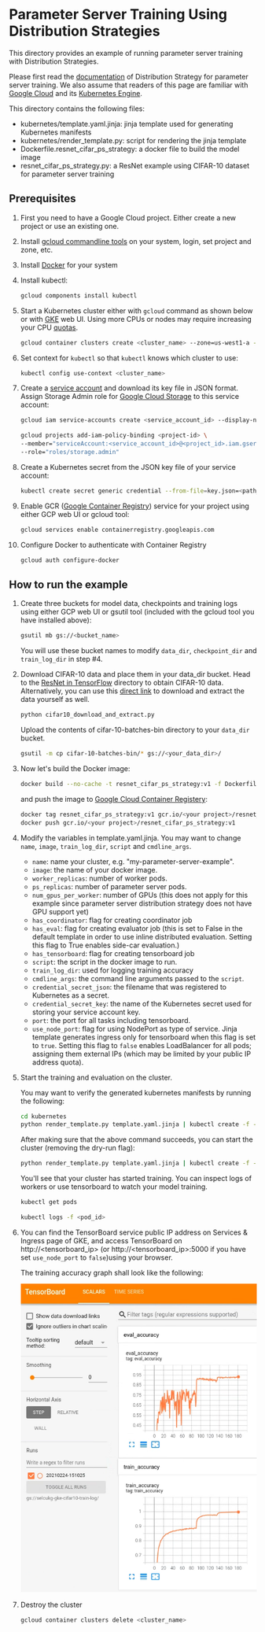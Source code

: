 # Parameter Server Training Using Distribution Strategies

This directory provides an example of running parameter server training with Distribution Strategies.

Please first read the [documentation](https://www.tensorflow.org/tutorials/distribute/parameter_server_training) of Distribution Strategy for parameter server training. We also assume that readers of this page  are familiar with [Google Cloud](https://cloud.google.com/) and its [Kubernetes Engine](https://cloud.google.com/kubernetes-engine/).

This directory contains the following files:

-   kubernetes/template.yaml.jinja: jinja template used for generating Kubernetes manifests
-   kubernetes/render_template.py: script for rendering the jinja template
-   Dockerfile.resnet_cifar_ps_strategy: a docker file to build the model image
-   resnet_cifar_ps_strategy.py: a ResNet example using CIFAR-10 dataset for parameter server training
## Prerequisites

1.  First you need to have a Google Cloud project. Either create a new project or use an existing one. 

2.  Install
    [gcloud commandline tools](https://cloud.google.com/functions/docs/quickstart)
    on your system, login, set project and zone, etc.

3.  Install [Docker](https://docs.docker.com/get-docker/) for your system 

4.  Install kubectl:

    ```bash
    gcloud components install kubectl
    ```
5.  Start a Kubernetes cluster either with `gcloud` command as shown below or with
    [GKE](https://cloud.google.com/kubernetes-engine/) web UI. Using more CPUs or nodes may require increasing your CPU [quotas](https://cloud.google.com/compute/quotas#requesting_additional_quota). 
    
    ```bash
    gcloud container clusters create <cluster_name> --zone=us-west1-a --num-nodes=6 --machine-type=e2-standard-4 
    ```

6.  Set context for `kubectl` so that `kubectl` knows which cluster to use:

    ```bash
    kubectl config use-context <cluster_name>
    ```

7. Create a
    [service account](https://cloud.google.com/compute/docs/access/service-accounts) 
    and download its key file in JSON format. Assign Storage Admin role for 
    [Google Cloud Storage](https://cloud.google.com/storage/) to this service account:

    ```bash
    gcloud iam service-accounts create <service_account_id> --display-name="<display_name>"
    ```

    ```bash
    gcloud projects add-iam-policy-binding <project-id> \
    --member="serviceAccount:<service_account_id>@<project_id>.iam.gserviceaccount.com" \
    --role="roles/storage.admin"
    ```

8.  Create a Kubernetes secret from the JSON key file of your service account:

    ```bash
    kubectl create secret generic credential --from-file=key.json=<path_to_json_file>
    ```

9. Enable GCR ([Google Container Registry](https://cloud.google.com/container-registry)) service for your project using either GCP web UI or gcloud tool:

    ```bash
    gcloud services enable containerregistry.googleapis.com
    ```

10. Configure Docker to authenticate with Container Registry

    ```bash
    gcloud auth configure-docker
    ```
## How to run the example

1.  Create three buckets for model data, checkpoints and training logs using either GCP web UI or gsutil tool (included with the gcloud tool you have installed above):

    ```bash
    gsutil mb gs://<bucket_name>
    ```
    You will use these bucket names to modify `data_dir`, `checkpoint_dir` and `train_log_dir` in step #4.


2. Download CIFAR-10 data and place them in your data_dir bucket. Head to the [ResNet in TensorFlow](https://github.com/tensorflow/models/tree/r1.13.0/official/resnet#cifar-10) directory to obtain CIFAR-10 data. Alternatively, you can use this [direct link](https://www.cs.toronto.edu/~kriz/cifar-10-binary.tar.gz) to download and extract the data yourself as well. 
    
    ```bash
    python cifar10_download_and_extract.py
    ```

    Upload the contents of cifar-10-batches-bin directory to your `data_dir` bucket.

    ```bash
    gsutil -m cp cifar-10-batches-bin/* gs://<your_data_dir>/

    ```

3.  Now let's build the Docker image:

    ```bash
    docker build --no-cache -t resnet_cifar_ps_strategy:v1 -f Dockerfile.resnet_cifar_ps_strategy .

    ```

    and push the image to
    [Google Cloud Container Registery](https://cloud.google.com/container-registry/):

    ```bash
    docker tag resnet_cifar_ps_strategy:v1 gcr.io/<your project>/resnet_cifar_ps_strategy:v1
    docker push gcr.io/<your project>/resnet_cifar_ps_strategy:v1
    ```

4.  Modify the variables in template.yaml.jinja. You may want to change `name`,
    `image`, `train_log_dir`, `script` and `cmdline_args`.

    *   `name`: name your cluster, e.g. "my-parameter-server-example".
    *   `image`: the name of your docker image.
    *   `worker_replicas`: number of worker pods. 
    *   `ps_replicas`: number of parameter server pods.
    *   `num_gpus_per_worker`: number of GPUs (this does not apply for this example since parameter server distribution strategy does not have GPU support yet) 
    *   `has_coordinator`: flag for creating coordinator job
    *   `has_eval`: flag for creating evaluator job (this is set to False in the default template in order to use inline distributed evaluation. Setting this flag to True enables side-car evaluation.)
    *   `has_tensorboard`: flag for creating tensorboard job
    *   `script`: the script in the docker image to run.
    *   `train_log_dir`: used for logging training accuracy
    *   `cmdline_args`: the command line arguments passed to the `script`.
    *   `credential_secret_json`: the filename that was registered to Kubernetes as a secret. 
    *   `credential_secret_key`: the name of the Kubernetes secret used for storing
        your service account key.
    *   `port`: the port for all tasks including tensorboard.
    *   `use_node_port`: flag for using NodePort as type of service. Jinja template generates ingress only for tensorboard when this flag is set to `true`. Setting this flag to `false` enables LoadBalancer for all pods; assigning them external IPs (which may be limited by your public IP address quota).  

5.  Start the training and evaluation on the cluster.
    
    You may want to verify the generated kubernetes manifests by running the following:

    ```bash
    cd kubernetes
    python render_template.py template.yaml.jinja | kubectl create -f - --dry-run=client
    ```

    After making sure that the above command succeeds, you can start the cluster (removing the dry-run flag):

    ```bash
    python render_template.py template.yaml.jinja | kubectl create -f -
    ```
    You'll see that your cluster has started training. You can inspect logs of
    workers or use tensorboard to watch your model training.

    ```bash
    kubectl get pods
    ```

    ```bash
    kubectl logs -f <pod_id>
    ```

6.  You can find the TensorBoard service public IP address on Services & Ingress page of GKE, and access TensorBoard on  http://<tensorboard_ip> (or http://<tensorboard_ip>:5000 if you have set `use_node_port` to `false`)using your browser.  
    
    The training accuracy graph shall look like the following:

    ![Traning accuracy - Tensorboard](images/tf-dist-ps-tensorboard.png)

7. Destroy the cluster
    
    ```bash
    gcloud container clusters delete <cluster_name>
    ```


